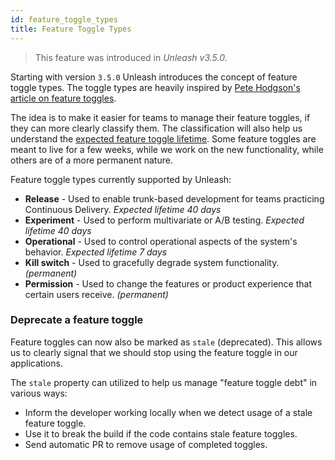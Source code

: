```yaml
---
id: feature_toggle_types
title: Feature Toggle Types
---
```


> This feature was introduced in _Unleash v3.5.0_.

Starting with version `3.5.0` Unleash introduces the concept of feature toggle types. The toggle types are heavily inspired by [Pete Hodgson's article on feature toggles](https://martinfowler.com/articles/feature-toggles.html).

The idea is to make it easier for teams to manage their feature toggles, if they can more clearly classify them. The classification will also help us understand the [expected feature toggle lifetime](https://www.unleash-hosted.com/articles/feature-toggle-life-time-best-practices). Some feature toggles are meant to live for a few weeks, while we work on the new functionality, while others are of a more permanent nature.

Feature toggle types currently supported by Unleash:

- **Release** - Used to enable trunk-based development for teams practicing Continuous Delivery. _Expected lifetime 40 days_
- **Experiment** - Used to perform multivariate or A/B testing. _Expected lifetime 40 days_
- **Operational** - Used to control operational aspects of the system's behavior. _Expected lifetime 7 days_
- **Kill switch** - Used to gracefully degrade system functionality. _(permanent)_
- **Permission** - Used to change the features or product experience that certain users receive. _(permanent)_

### Deprecate a feature toggle

Feature toggles can now also be marked as `stale` (deprecated). This allows us to clearly signal that we should stop using the feature toggle in our applications.

The `stale` property can utilized to help us manage "feature toggle debt" in various ways:

- Inform the developer working locally when we detect usage of a stale feature toggle.
- Use it to break the build if the code contains stale feature toggles.
- Send automatic PR to remove usage of completed toggles.

